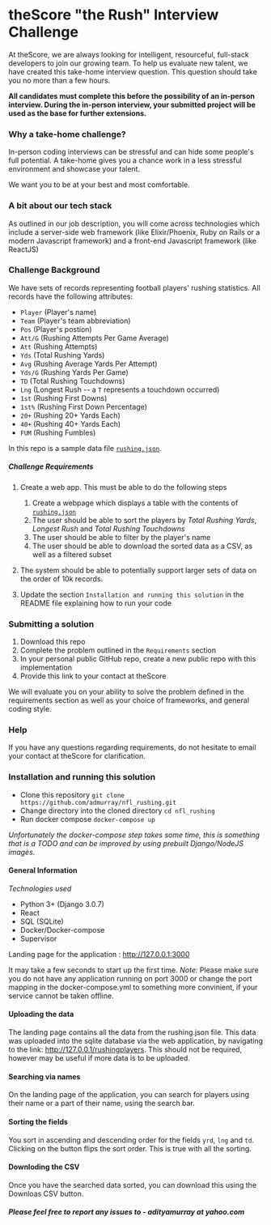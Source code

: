 # theScore "the Rush" Interview Challenge
At theScore, we are always looking for intelligent, resourceful, full-stack developers to join our growing team. To help us evaluate new talent, we have created this take-home interview question. This question should take you no more than a few hours.

**All candidates must complete this before the possibility of an in-person interview. During the in-person interview, your submitted project will be used as the base for further extensions.**

### Why a take-home challenge?
In-person coding interviews can be stressful and can hide some people's full potential. A take-home gives you a chance work in a less stressful environment and showcase your talent.

We want you to be at your best and most comfortable.

### A bit about our tech stack
As outlined in our job description, you will come across technologies which include a server-side web framework (like Elixir/Phoenix, Ruby on Rails or a modern Javascript framework) and a front-end Javascript framework (like ReactJS)

### Challenge Background
We have sets of records representing football players' rushing statistics. All records have the following attributes:
* `Player` (Player's name)
* `Team` (Player's team abbreviation)
* `Pos` (Player's postion)
* `Att/G` (Rushing Attempts Per Game Average)
* `Att` (Rushing Attempts)
* `Yds` (Total Rushing Yards)
* `Avg` (Rushing Average Yards Per Attempt)
* `Yds/G` (Rushing Yards Per Game)
* `TD` (Total Rushing Touchdowns)
* `Lng` (Longest Rush -- a `T` represents a touchdown occurred)
* `1st` (Rushing First Downs)
* `1st%` (Rushing First Down Percentage)
* `20+` (Rushing 20+ Yards Each)
* `40+` (Rushing 40+ Yards Each)
* `FUM` (Rushing Fumbles)

In this repo is a sample data file [`rushing.json`](/rushing.json).

##### Challenge Requirements
1. Create a web app. This must be able to do the following steps
    1. Create a webpage which displays a table with the contents of [`rushing.json`](/rushing.json)
    2. The user should be able to sort the players by _Total Rushing Yards_, _Longest Rush_ and _Total Rushing Touchdowns_
    3. The user should be able to filter by the player's name
    4. The user should be able to download the sorted data as a CSV, as well as a filtered subset
    
2. The system should be able to potentially support larger sets of data on the order of 10k records.

3. Update the section `Installation and running this solution` in the README file explaining how to run your code

### Submitting a solution
1. Download this repo
2. Complete the problem outlined in the `Requirements` section
3. In your personal public GitHub repo, create a new public repo with this implementation
4. Provide this link to your contact at theScore

We will evaluate you on your ability to solve the problem defined in the requirements section as well as your choice of frameworks, and general coding style.

### Help
If you have any questions regarding requirements, do not hesitate to email your contact at theScore for clarification.

### Installation and running this solution		

- Clone this repository
`git clone https://github.com/admurray/nfl_rushing.git`
- Change directory into the cloned directory
`cd nfl_rushing`
- Run docker compose 
`docker-compose up`

*Unfortunately the docker-compose step takes some time, this is something that is a TODO and can be improved by using prebuilt Django/NodeJS images.*

#### General Information

*Technologies used*
- Python 3+ (Django 3.0.7)
- React
- SQL (SQLite)
- Docker/Docker-compose
- Supervisor

Landing page for the application : http://127.0.0.1:3000

It may take a few seconds to start up the first time.
*Note:* Please make sure you do not have any application running on port 3000 or change the port mapping in the docker-compose.yml to something more convinient, if your service cannot be taken offline.


#### Uploading the data
The landing page contains all the data from the rushing.json file. This data was uploaded into the sqlite database via the web application, by navigating to the link: http://127.0.0.1/rushingplayers. 
This should not be required, however may be useful if more data is to be uploaded. 

#### Searching via names

On the landing page of the application, you can search for players using their name or a part of their name, using the search bar.

#### Sorting the fields

You sort in ascending and descending order for the fields `yrd`, `lng` and `td`. Clicking on the button flips the sort order. This is true with all the sorting.

#### Downloding the CSV
Once you have the searched data sorted, you can download this using the Downloas CSV button.


##### Please feel free to report any issues to - adityamurray at yahoo.com